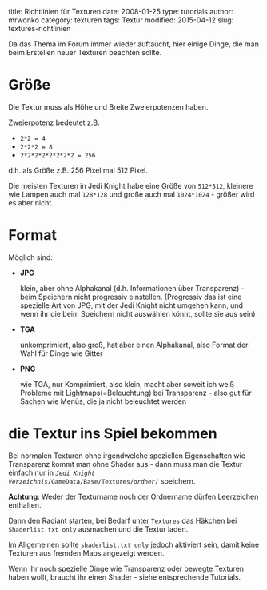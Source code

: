 ﻿title: Richtlinien für Texturen
date: 2008-01-25
type: tutorials
author: mrwonko
category: texturen
tags: Textur
modified: 2015-04-12
slug: textures-richtlinien

Da das Thema im Forum immer wieder auftaucht, hier einige Dinge, die man beim Erstellen neuer Texturen beachten sollte.

# Größe

Die Textur muss als Höhe und Breite Zweierpotenzen haben.

Zweierpotenz bedeutet z.B.

*   `2*2 = 4`
*   `2*2*2 = 8`
*   `2*2*2*2*2*2*2*2 = 256`

d.h. als Größe z.B. 256 Pixel mal 512 Pixel.

Die meisten Texturen in Jedi Knight habe eine Größe von `512*512`, kleinere wie Lampen auch mal `128*128` und große auch mal `1024*1024` - größer wird es aber nicht.

# Format

Möglich sind:

*   **JPG**
    
    klein, aber ohne Alphakanal (d.h. Informationen über Transparenz) - beim Speichern nicht progressiv einstellen. (Progressiv das ist eine spezielle Art von JPG, mit der Jedi Knight nicht umgehen kann, und wenn ihr die beim Speichern nicht auswählen könnt, sollte sie aus sein)

*   **TGA**
    
    unkomprimiert, also groß, hat aber einen Alphakanal, also Format der Wahl für Dinge wie Gitter

*   **PNG**
    
    wie TGA, nur Komprimiert, also klein, macht aber soweit ich weiß Probleme mit Lightmaps(=Beleuchtung) bei Transparenz - also gut für Sachen wie Menüs, die ja nicht beleuchtet werden

# die Textur ins Spiel bekommen

Bei normalen Texturen ohne irgendwelche speziellen Eigenschaften wie Transparenz kommt man ohne Shader aus - dann muss man die Textur einfach nur in <code><em>Jedi Knight Verzeichnis</em>/GameData/Base/Textures/<em>ordner</em>/</code> speichern.

<div class="alert alert-warning"><strong>Achtung</strong>: Weder der Texturname noch der Ordnername dürfen Leerzeichen enthalten.</div>

Dann den Radiant starten, bei Bedarf unter `Textures` das Häkchen bei <code>Shaderlist.txt only</code> ausmachen und die Textur laden.

<div class="alert alert-info">Im Allgemeinen sollte <code>shaderlist.txt only</code> jedoch aktiviert sein, damit keine Texturen aus fremden Maps angezeigt werden.</div>

Wenn ihr noch spezielle Dinge wie Transparenz oder bewegte Texturen haben wollt, braucht ihr einen Shader - siehe entsprechende Tutorials.
